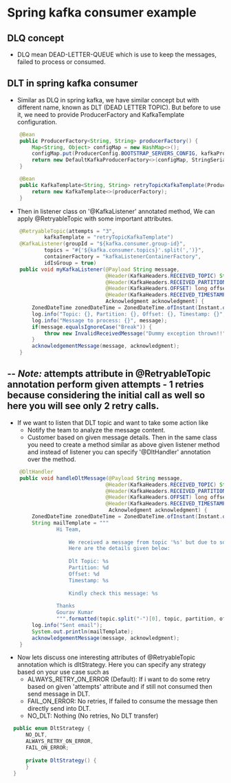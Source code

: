 # Spring kafka consumer example

## DLQ concept

- DLQ mean DEAD-LETTER-QUEUE which is use to keep the messages, failed to process or consumed.

## DLT in spring kafka consumer

- Similar as DLQ in spring kafka, we have similar concept but with different name, known as DLT (DEAD LETTER TOPIC).
  But before to use it, we need to provide ProducerFactory and KafkaTemplate configuration.

```java
    @Bean
    public ProducerFactory<String, String> producerFactory() {
        Map<String, Object> configMap = new HashMap<>();
        configMap.put(ProducerConfig.BOOTSTRAP_SERVERS_CONFIG, kafkaProperties.getBootstrapServers());
        return new DefaultKafkaProducerFactory<>(configMap, StringSerializer::new, StringSerializer::new);
    }

    @Bean
    public KafkaTemplate<String, String> retryTopicKafkaTemplate(ProducerFactory<String, String> producerFactory) {
        return new KafkaTemplate<>(producerFactory);
    }
```

- Then in listener class on '@KafkaListener' annotated method, We can apply @RetryableTopic with some important attributes.

```java
    @RetryableTopic(attempts = "3",
            kafkaTemplate = "retryTopicKafkaTemplate")
    @KafkaListener(groupId = "${kafka.consumer.group-id}",
            topics = "#{'${kafka.consumer.topics}'.split(',')}",
            containerFactory = "kafkaListenerContainerFactory",
            idIsGroup = true)
    public void myKafkaListener(@Payload String message,
                                @Header(KafkaHeaders.RECEIVED_TOPIC) String topic,
                                @Header(KafkaHeaders.RECEIVED_PARTITION) int partition,
                                @Header(KafkaHeaders.OFFSET) long offset,
                                @Header(KafkaHeaders.RECEIVED_TIMESTAMP) long time,
                                Acknowledgment acknowledgment) {
        ZonedDateTime zonedDateTime = ZonedDateTime.ofInstant(Instant.ofEpochMilli(time), ZoneId.systemDefault());
        log.info("Topic: {}, Partition: {}, Offset: {}, Timestamp: {}", topic, partition, offset, zonedDateTime);
        log.info("Message to process: {}", message);
        if(message.equalsIgnoreCase("Break")) {
            throw new InvalidReceivedMessage("Dummy exception thrown!!");
        }
        acknowledgementMessage(message, acknowledgment);
    }
```
--
*Note:* attempts attribute in @RetryableTopic annotation perform given attempts - 1 retries because considering the initial call as well so here you will see only 2 retry calls.
--

- If we want to listen that DLT topic and want to take some action like
  - Notify the team to analyze the message content.
  - Customer based on given message details.
  Then in the same class you need to create a method similar as above given listener method and instead of listener you can specify '@DltHandler' annotation over the method.

```java
    @DltHandler
    public void handleDltMessage(@Payload String message,
                                @Header(KafkaHeaders.RECEIVED_TOPIC) String topic,
                                @Header(KafkaHeaders.RECEIVED_PARTITION) int partition,
                                @Header(KafkaHeaders.OFFSET) long offset,
                                @Header(KafkaHeaders.RECEIVED_TIMESTAMP) long time,
                                 Acknowledgment acknowledgment) {
        ZonedDateTime zonedDateTime = ZonedDateTime.ofInstant(Instant.ofEpochMilli(time), ZoneId.systemDefault());
        String mailTemplate = """
                Hi Team,
                
                    We received a message from topic '%s' but due to some error we unable to process this message.
                    Here are the details given below:
               
                    Dlt Topic: %s
                    Partition: %d
                    Offset: %d
                    Timestamp: %s
               
                    Kindly check this message: %s
                
                Thanks
                Gourav Kumar
                """.formatted(topic.split("-")[0], topic, partition, offset, zonedDateTime, message);
        log.info("Sent email");
        System.out.println(mailTemplate);
        acknowledgementMessage(message, acknowledgment);
    }
```

- Now lets discuss one interesting attributes of @RetryableTopic annotation which is dltStrategy.
  Here you can specify any strategy based on your use case such as
  - ALWAYS_RETRY_ON_ERROR (Default): If i want to do some retry based on given 'attempts' attribute and if still not consumed then send message in DLT.
  - FAIL_ON_ERROR: No retries, If failed to consume the message then directly send into DLT.
  - NO_DLT: Nothing (No retries, No DLT transfer)
    
```java
  public enum DltStrategy {
      NO_DLT,
      ALWAYS_RETRY_ON_ERROR,
      FAIL_ON_ERROR;
  
      private DltStrategy() {
      }
  }
```



